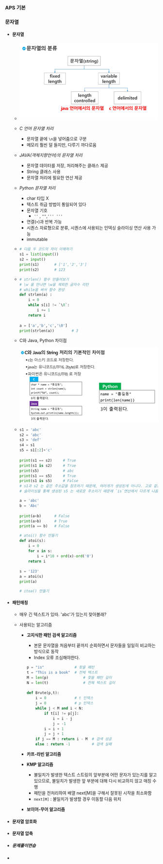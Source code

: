 ### APS 기본

### 문자열

* #### 문자열

  * ![](README.assets/image-20220216094252007.png)

  

  * *C 언어 문자열 처리*

    * 문자열 끝에 `\n`을 넣어줌으로 구분
    * 메모리 훨씬 덜 들지만, 다루기 까다로움

    

  * *JAVA(객체지향언어)의 문자열 처리*

    * 문자열 데이터를 저장, 처리해주는 클래스 제공
    * String 클래스 사용
    * 문자열 처리에 필요한 연산 제공

    

  * *Python 문자열 처리*

    * char 타입 X
    * 텍스트 취급 방법이 통일되어 있다
    * 문자열 기호
      * `''` , `""`,`''' '''`
    * 연결(`+`)과 반복 가능
    * 시퀀스 자료형으로 분류, 시퀀스에 사용되는 인덱싱 슬라이싱 연산 사용 가능
    * immutable

  * ```python
    # 다음 두 코드의 차이 이해하기
    s1 = list(input())
    s2 = input()
    print(s1)		# ['1','2','3']
    print(s2)		# 123
    ```

  * ```python
    # strlen() 함수 만들어보기
    # \w 을 만나면 \w을 제외한 글자수 리턴
    # while을 써서 함수 완성
    def strlen(a) : 
        i = 0
        while s[i] != `\0`:
            i += 1
        return i
    
    a = ['a','b','c','\0']
    print(strlen(a))		# 3
    ```

  * C와 Java, Python 차이점

    ![image-20220216101848556](README.assets/image-20220216101848556.png)

  * ```python
    s1 = 'abc'
    s2 = 'abc'
    s3 = 'def'
    s4 = s1
    s5 = s1[:2]+'c'
    
    print(s1 == s2)		# True
    print(s1 is s2)		# True
    print(s5)			# abc
    print(s1 == s5)		# True
    print(s1 is s5)		# False
    # s1과 s2 는 같은 주소값을 참조하기 때문에, 여러개가 생성된게 아니다. 고로 같은거임
    # 슬라이싱을 통해 생성된 s5 는 새로운 주소이기 때문에 `is`연산에서 다르게 나옴
    
    ```

    ```python
    a = 'abc'
    b = 'Abc'
    
    print(a<b)		# False
    print(a>b)		# True
    print(a == b)	# False
    ```

    ```python
    # atoi() 함수 만들기
    def atoi(s):
        i = 0
        for x in s:
            i = i*10 + ord(x)-ord('0')
        return i
    
    s = '123'
    a = atoi(s)
    print(a)
    ```

    ```python
    # itoa() 만들기
    ```

* #### 패턴매칭

  * 매우 긴 텍스트가 있따. 'abc'가 있는지 찾아볼래?

  * 사용되는 알고리즘

    * **고지식한 패턴 검색 알고리즘**

      * 본문 문자열을 처음부터 끝까지 순회하면서 문자들을 일일히 비교하는 방식으로 동작
      * Index 오류 조심해야한다.

      ```python
      p = "is"				# 찾을 패턴
      t = "This is a book"	# 전체 텍스트
      M = len(p)				# 찾을 패턴 길이
      N = len(t)				# 전체 텍스트 길이
      
      def Brute(p,t):
          i = 0				# t 인덱스
          j = 0				# p 인덱스
          while j < M and i < N:
              if t[i] != p[j]:
                  i = i - j
                  j = -1
              i = i + 1
              j = j + 1
          if j == M : return i - M	# 검색 성공
          else : return -1			# 검색 실패
      ```

    * **카프-라빈 알고리즘**

    * **KMP 알고리즘**

      * 불일치가 발생한 텍스트 스트링의 앞부분에 어떤 문자가 있는지를 알고 있으므로, 불일치가 발생한 앞 부분에 대해 다시 비교하지 않고 매칭 수행
      * 패턴을 전처리하여 배열 next[M]을 구해서 잘못된 시작을 최소화함
      * `next[M]` : 불일치가 발생할 경우 이동할 다음 위치

    * **보이어-무어 알고리즘**

* #### 문자열 암호화

* #### 문자열 압축

* ##### 문제풀이연습

* 